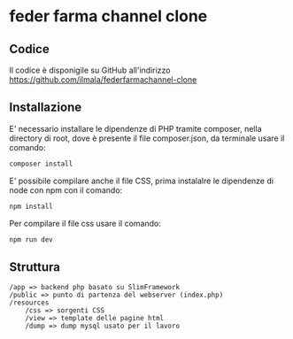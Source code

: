 # feder farma channel clone

## Codice

Il codice è disponigile su GitHub all'indirizzo https://github.com/ilmala/federfarmachannel-clone

## Installazione

E' necessario installare le dipendenze di PHP tramite composer, nella directory di root, dove è presente il file composer.json, da terminale usare il comando:

```bash
composer install
```

E' possibile compilare anche il file CSS, prima instalalre le dipendenze di node con npm con il comando:

```bash
npm install
```

Per compilare il file css usare il comando:

```bash
npm run dev
```

## Struttura

```
/app => backend php basato su SlimFramework
/public => punto di partenza del webserver (index.php)
/resources
    /css => sorgenti CSS
    /view => template delle pagine html 
    /dump => dump mysql usato per il lavoro
```